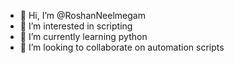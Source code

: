 - 👋 Hi, I’m @RoshanNeelmegam
- 👀 I’m interested in scripting
- 🌱 I’m currently learning python
- 💞️ I’m looking to collaborate on automation scripts


<!---
RoshanNeelmegam/RoshanNeelmegam is a ✨ special ✨ repository because its `README.md` (this file) appears on your GitHub profile.
You can click the Preview link to take a look at your changes.
--->
